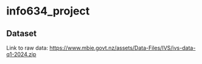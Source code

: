 # info634_project

## Dataset 
Link to raw data: https://www.mbie.govt.nz/assets/Data-Files/IVS/ivs-data-q1-2024.zip
